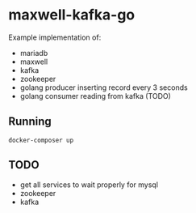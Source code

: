 # maxwell-kafka-go

Example implementation of:

- mariadb
- maxwell
- kafka
- zookeeper
- golang producer inserting record every 3 seconds
- golang consumer reading from kafka (TODO)

## Running

`docker-composer up`

## TODO

- get all services to wait properly for mysql
- zookeeper
- kafka